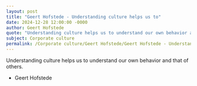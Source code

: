 ```yaml
---
layout: post
title: "Geert Hofstede - Understanding culture helps us to"
date: 2024-12-28 12:00:00 -0000
author: Geert Hofstede
quote: "Understanding culture helps us to understand our own behavior and that of others."
subject: Corporate culture
permalink: /Corporate culture/Geert Hofstede/Geert Hofstede - Understanding culture helps us to
---
```


Understanding culture helps us to understand our own behavior and that of others.

- Geert Hofstede
